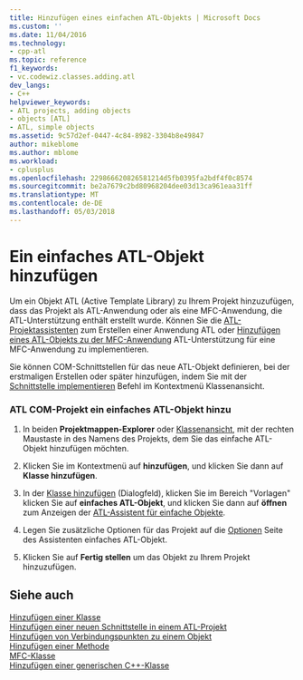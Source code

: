 ```yaml
---
title: Hinzufügen eines einfachen ATL-Objekts | Microsoft Docs
ms.custom: ''
ms.date: 11/04/2016
ms.technology:
- cpp-atl
ms.topic: reference
f1_keywords:
- vc.codewiz.classes.adding.atl
dev_langs:
- C++
helpviewer_keywords:
- ATL projects, adding objects
- objects [ATL]
- ATL, simple objects
ms.assetid: 9c57d2ef-0447-4c84-8982-3304b8e49847
author: mikeblome
ms.author: mblome
ms.workload:
- cplusplus
ms.openlocfilehash: 229866620826581214d5fb0395fa2bdf4f0c8574
ms.sourcegitcommit: be2a7679c2bd80968204dee03d13ca961eaa31ff
ms.translationtype: MT
ms.contentlocale: de-DE
ms.lasthandoff: 05/03/2018
---
```

# <a name="adding-an-atl-simple-object"></a>Ein einfaches ATL-Objekt hinzufügen
Um ein Objekt ATL (Active Template Library) zu Ihrem Projekt hinzuzufügen, dass das Projekt als ATL-Anwendung oder als eine MFC-Anwendung, die ATL-Unterstützung enthält erstellt wurde. Können Sie die [ATL-Projektassistenten](../../atl/reference/atl-project-wizard.md) zum Erstellen einer Anwendung ATL oder [Hinzufügen eines ATL-Objekts zu der MFC-Anwendung](../../mfc/reference/adding-atl-support-to-your-mfc-project.md) ATL-Unterstützung für eine MFC-Anwendung zu implementieren.  
  
 Sie können COM-Schnittstellen für das neue ATL-Objekt definieren, bei der erstmaligen Erstellen oder später hinzufügen, indem Sie mit der [Schnittstelle implementieren](../../ide/implement-interface-wizard.md) Befehl im Kontextmenü Klassenansicht.  
  
### <a name="to-add-an-atl-simple-object-to-your-atl-com-project"></a>ATL COM-Projekt ein einfaches ATL-Objekt hinzu  
  
1.  In beiden **Projektmappen-Explorer** oder [Klassenansicht](http://msdn.microsoft.com/en-us/8d7430a9-3e33-454c-a9e1-a85e3d2db925), mit der rechten Maustaste in des Namens des Projekts, dem Sie das einfache ATL-Objekt hinzufügen möchten.  
  
2.  Klicken Sie im Kontextmenü auf **hinzufügen**, und klicken Sie dann auf **Klasse hinzufügen**.  
  
3.  In der [Klasse hinzufügen](../../ide/add-class-dialog-box.md) (Dialogfeld), klicken Sie im Bereich "Vorlagen" klicken Sie auf **einfaches ATL-Objekt**, und klicken Sie dann auf **öffnen** zum Anzeigen der [ATL-Assistent für einfache Objekte](../../atl/reference/atl-simple-object-wizard.md).  
  
4.  Legen Sie zusätzliche Optionen für das Projekt auf die [Optionen](../../atl/reference/options-atl-simple-object-wizard.md) Seite des Assistenten einfaches ATL-Objekt.  
  
5.  Klicken Sie auf **Fertig stellen** um das Objekt zu Ihrem Projekt hinzuzufügen.  
  
## <a name="see-also"></a>Siehe auch  
 [Hinzufügen einer Klasse](../../ide/adding-a-class-visual-cpp.md)   
 [Hinzufügen einer neuen Schnittstelle in einem ATL-Projekt](../../atl/reference/adding-a-new-interface-in-an-atl-project.md)   
 [Hinzufügen von Verbindungspunkten zu einem Objekt](../../atl/adding-connection-points-to-an-object.md)   
 [Hinzufügen einer Methode](../../ide/adding-a-method-visual-cpp.md)   
 [MFC-Klasse](../../mfc/reference/adding-an-mfc-class.md)   
 [Hinzufügen einer generischen C++-Klasse](../../ide/adding-a-generic-cpp-class.md)

